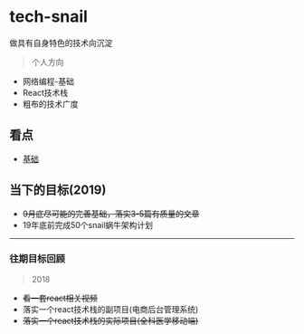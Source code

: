 # tech-snail
做具有自身特色的技术向沉淀

> 个人方向  
* 网络编程-基础
* React技术栈
* 粗布的技术广度

## 看点

* [基础](/base/)  
<!-- * [烧脑基础](/important-base/)   -->

<!-- * [React](/react/)  
* [技术广度](/tech-world/)  
* [源码分析](/source-analysis/)  
* [实验室](/todo-demo/)  
* [蜗牛计划](/snail/)  
* [工具箱](/toolkit/)  
* [组件库](/component/)   -->

## 当下的目标(2019)

* ~~9月底尽可能的完善基础，落实3-5篇有质量的文章~~  
* 19年底前完成50个snail蜗牛架构计划  

--------  

### 往期目标回顾

> 2018
* ~~看一套react相关视频~~  
* 落实一个react技术栈的副项目(电商后台管理系统)  
* ~~落实一个react技术栈的实际项目(全科医学移动端)~~  

<!-- ## 可承接的项目

* 后台管理类项目  
* 电商网站  
* 企业网站  

### 案例展示
* xx电商  
* xx企业  
* xx后台管理   -->

<!-- ## 实验室

> 正在做的小例子
* express做的一个数据mock系统  
* 适配方案尝试  
*    -->

